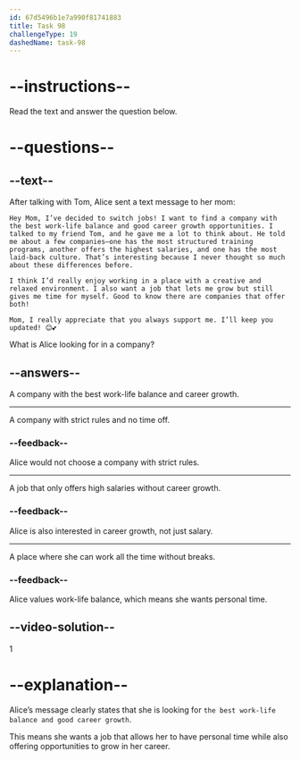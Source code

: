 ```yaml
---
id: 67d5496b1e7a990f81741883
title: Task 98
challengeType: 19
dashedName: task-98
---
```


<!-- READING -->

# --instructions--

Read the text and answer the question below.

# --questions--

## --text--

After talking with Tom, Alice sent a text message to her mom:

`Hey Mom, I’ve decided to switch jobs! I want to find a company with the best work-life balance and good career growth opportunities. I talked to my friend Tom, and he gave me a lot to think about. He told me about a few companies—one has the most structured training programs, another offers the highest salaries, and one has the most laid-back culture. That’s interesting because I never thought so much about these differences before.`

`I think I’d really enjoy working in a place with a creative and relaxed environment. I also want a job that lets me grow but still gives me time for myself. Good to know there are companies that offer both!`

`Mom, I really appreciate that you always support me. I’ll keep you updated! 😊💕`

What is Alice looking for in a company?

## --answers--

A company with the best work-life balance and career growth.

---

A company with strict rules and no time off.

### --feedback--

Alice would not choose a company with strict rules.

---

A job that only offers high salaries without career growth.

### --feedback--

Alice is also interested in career growth, not just salary.

---

A place where she can work all the time without breaks.

### --feedback--

Alice values work-life balance, which means she wants personal time.

## --video-solution--

1

# --explanation--

Alice’s message clearly states that she is looking for `the best work-life balance and good career growth`.

This means she wants a job that allows her to have personal time while also offering opportunities to grow in her career.

